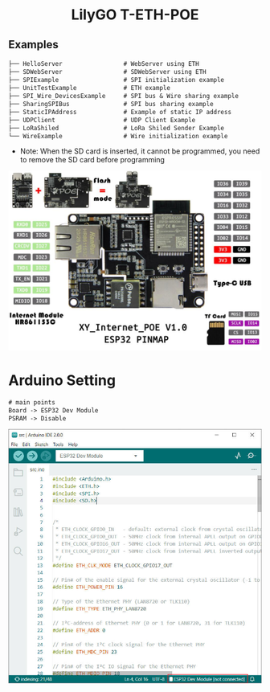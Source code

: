 <h1 align = "center">LilyGO T-ETH-POE</h1>

## Examples

```
├── HelloServer                 # WebServer using ETH
├── SDWebServer                 # SDWebServer using ETH
├── SPIExample                  # SPI initialization example
├── UnitTestExample             # ETH example
├── SPI_Wire_DevicesExample     # SPI bus & Wire sharing example
├── SharingSPIBus               # SPI bus sharing example
├── StaticIPAddress             # Example of static IP address
├── UDPClient                   # UDP Client Example
├── LoRaShiled                  # LoRa Shiled Sender Example
└── WireExample                 # Wire initialization example

```

- Note: When the SD card is inserted, it cannot be programmed, you need to remove the SD card before programming

![](image/product.jpg)

# Arduino Setting

```
# main points
Board -> ESP32 Dev Module
PSRAM -> Disable
```

![](image/arduino.jpg)